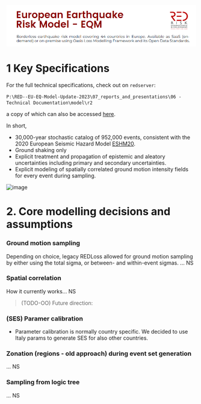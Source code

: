 
![image](../img/eqm-decorstrip2.png)
# 1 Key Specifications

For the full technical specifications, check out on `redserver`:

```
P:\RED--EU-EQ-Model-Update-2023\07_reports_and_presentations\06 - Technical Documentation\model\r2
```
a copy of which can also be accessed [here](https://cloud.redrisk.com/nextcloud/index.php/s/mzNnBp2QHMbjbC6). 

In short,
* 30,000-year stochastic catalog of 952,000 events, consistent with the 2020 European Seismic Hazard Model [ESHM20](http://www.hazard.efehr.org/en/Documentation/specific-hazard-models/europe/eshm2020-overview/).
* Ground shaking only
* Explicit treatment and propagation of epistemic and aleatory uncertainties
including primary and secondary uncertainties.
* Explicit modeling of spatially correlated ground motion intensity fields for every event during sampling.

![image](../img/hazmap-sa02-rp475.png)


# 2. Core modelling decisions and assumptions 
### Ground motion sampling
Depending on choice, legacy REDLoss allowed for ground motion sampling by either using the total sigma, or between- and within-event sigmas.
... NS

### Spatial correlation
How it currently works...
NS

> (TODO-OO) Future direction:

### (SES) Paramer calibration
* Parameter calibration is normally country specific. We decided to use Italy params to generate SES for also other countries.

### Zonation (regions - old approach) during event set generation
... NS

### Sampling from logic tree
... NS

### 


